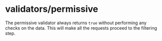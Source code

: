 # validators/permissive

The permissive validator always returns `true` without performing any checks on the data. This will make all the requests proceed to the filtering step.
